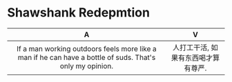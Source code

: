 # Shawshank Redepmtion


A|V
:---:|:---:
If a man working outdoors feels more like a man if he can have a bottle of suds. That's only my opinion.|人打工干活, 如果有东西喝才算有尊严.    